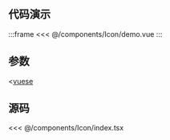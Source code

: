 ## 代码演示

:::frame
<<< @/components/Icon/demo.vue
:::

## 参数

<[vuese](@/components/Icon/index.tsx)

## 源码

<<< @/components/Icon/index.tsx
